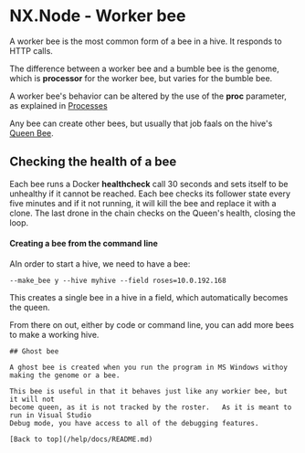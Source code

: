 # NX.Node - Worker bee

A worker bee is the most common form of a bee in a hive.  It responds to HTTP calls.

The difference between a worker bee and a bumble bee is the genome, which is **processor**
for the worker bee, but varies for the bumble bee.

A worker bee's behavior can be altered by the use of the **proc** parameter, as explained
in [Processes](README_PROCS.md)

Any bee can create other bees, but usually that job faals on the hive's [Queen Bee](README_B_QUEEN.md).

## Checking the health of a bee

Each bee runs a Docker **healthcheck** call 30 seconds and sets itself to be unhealthy
if it cannot be reached.   Each bee checks its follower state every five minutes and if
it not running, it will kill the bee and replace it with a clone.  The last drone
in the chain checks on the Queen's health, closing the loop.

#### Creating a bee from the command line

AIn order to start a hive, we need to have a bee:
```
--make_bee y --hive myhive --field roses=10.0.192.168
```
This creates a single bee in a hive in a field, which automatically becomes the queen.

From there on out, either by code or command line, you can add more bees to make
a working hive.
```
## Ghost bee

A ghost bee is created when you run the program in MS Windows withoy making the genome or a bee.

This bee is useful in that it behaves just like any workier bee, but it will not
become queen, as it is not tracked by the roster.   As it is meant to run in Visual Studio
Debug mode, you have access to all of the debugging features.

[Back to top](/help/docs/README.md)